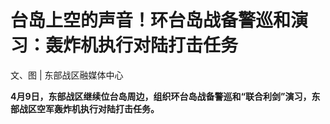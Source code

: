 # 台岛上空的声音！环台岛战备警巡和演习：轰炸机执行对陆打击任务

文、图 | 东部战区融媒体中心

**4月9日，东部战区继续位台岛周边，组织环台岛战备警巡和“联合利剑”演习，东部战区空军轰炸机执行对陆打击任务。**

